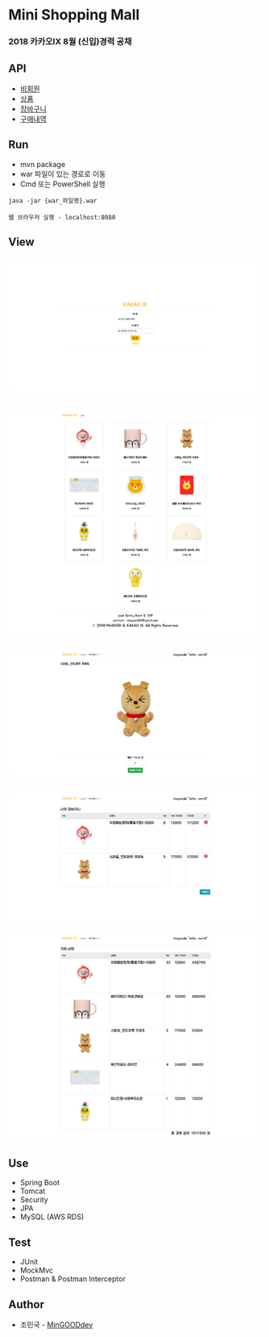 # Mini Shopping Mall
### 2018 카카오IX 8월 (신입)경력 공채

## API
* [비회원](https://github.com/MinGOODdev/KakaoIX-MiniShoppingMall/wiki/1.-RestGuestController)
* [상품](https://github.com/MinGOODdev/KakaoIX-MiniShoppingMall/wiki/2.-RestProductController)
* [장바구니](https://github.com/MinGOODdev/KakaoIX-MiniShoppingMall/wiki/3.-RestCartController)
* [구매내역](https://github.com/MinGOODdev/KakaoIX-MiniShoppingMall/wiki/4.-RestOrderController)

## Run
* mvn package
* war 파일이 있는 경로로 이동
* Cmd 또는 PowerShell 실행
```
java -jar {war_파일명}.war

웹 브라우저 실행 - localhost:8080
```

## View
![Login](./img/login.png)
---
![Main](./img/main.png)
---
![Product](./img/product.png)
---
![Cart](./img/cart.png)
---
![Order](./img/order.png)

## Use
* Spring Boot
* Tomcat
* Security
* JPA
* MySQL (AWS RDS)

## Test
* JUnit
* MockMvc
* Postman & Postman Interceptor

## Author
* 조민국 - [MinGOODdev](https://github.com/MinGOODdev)
